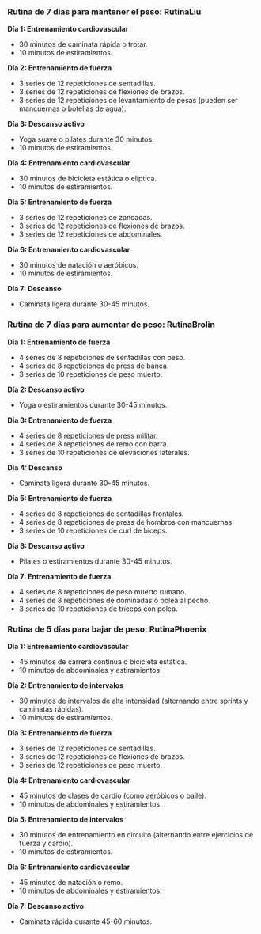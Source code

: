 
### Rutina de 7 días para mantener el peso: RutinaLiu

**Día 1: Entrenamiento cardiovascular**
- 30 minutos de caminata rápida o trotar.
- 10 minutos de estiramientos.

**Día 2: Entrenamiento de fuerza**
- 3 series de 12 repeticiones de sentadillas.
- 3 series de 12 repeticiones de flexiones de brazos.
- 3 series de 12 repeticiones de levantamiento de pesas (pueden ser mancuernas o botellas de agua).

**Día 3: Descanso activo**
- Yoga suave o pilates durante 30 minutos.
- 10 minutos de estiramientos.

**Día 4: Entrenamiento cardiovascular**
- 30 minutos de bicicleta estática o elíptica.
- 10 minutos de estiramientos.

**Día 5: Entrenamiento de fuerza**
- 3 series de 12 repeticiones de zancadas.
- 3 series de 12 repeticiones de flexiones de brazos.
- 3 series de 12 repeticiones de abdominales.

**Día 6: Entrenamiento cardiovascular**
- 30 minutos de natación o aeróbicos.
- 10 minutos de estiramientos.

**Día 7: Descanso**
- Caminata ligera durante 30-45 minutos.

### Rutina de 7 días para aumentar de peso: RutinaBrolin

**Día 1: Entrenamiento de fuerza**
- 4 series de 8 repeticiones de sentadillas con peso.
- 4 series de 8 repeticiones de press de banca.
- 3 series de 10 repeticiones de peso muerto.

**Día 2: Descanso activo**
- Yoga o estiramientos durante 30-45 minutos.

**Día 3: Entrenamiento de fuerza**
- 4 series de 8 repeticiones de press militar.
- 4 series de 8 repeticiones de remo con barra.
- 3 series de 10 repeticiones de elevaciones laterales.

**Día 4: Descanso**
- Caminata ligera durante 30-45 minutos.

**Día 5: Entrenamiento de fuerza**
- 4 series de 8 repeticiones de sentadillas frontales.
- 4 series de 8 repeticiones de press de hombros con mancuernas.
- 3 series de 10 repeticiones de curl de bíceps.

**Día 6: Descanso activo**
- Pilates o estiramientos durante 30-45 minutos.

**Día 7: Entrenamiento de fuerza**
- 4 series de 8 repeticiones de peso muerto rumano.
- 4 series de 8 repeticiones de dominadas o polea al pecho.
- 3 series de 10 repeticiones de tríceps con polea.

### Rutina de 5 días para bajar de peso: RutinaPhoenix

**Día 1: Entrenamiento cardiovascular**
- 45 minutos de carrera continua o bicicleta estática.
- 10 minutos de abdominales y estiramientos.

**Día 2: Entrenamiento de intervalos**
- 30 minutos de intervalos de alta intensidad (alternando entre sprints y caminatas rápidas).
- 10 minutos de estiramientos.

**Día 3: Entrenamiento de fuerza**
- 3 series de 12 repeticiones de sentadillas.
- 3 series de 12 repeticiones de flexiones de brazos.
- 3 series de 12 repeticiones de peso muerto.

**Día 4: Entrenamiento cardiovascular**
- 45 minutos de clases de cardio (como aeróbicos o baile).
- 10 minutos de abdominales y estiramientos.

**Día 5: Entrenamiento de intervalos**
- 30 minutos de entrenamiento en circuito (alternando entre ejercicios de fuerza y cardio).
- 10 minutos de estiramientos.

**Día 6: Entrenamiento cardiovascular**
- 45 minutos de natación o remo.
- 10 minutos de abdominales y estiramientos.

**Día 7: Descanso activo**
- Caminata rápida durante 45-60 minutos.
